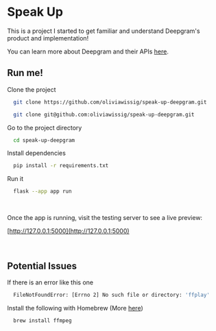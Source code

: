 # Speak Up

This is a project I started to get familiar and understand Deepgram's product and implementation! 

You can learn more about Deepgram and their APIs [here](https://deepgram.com/).

## Run me!

Clone the project

```bash
  git clone https://github.com/oliviawissig/speak-up-deepgram.git
```

```bash
  git clone git@github.com:oliviawissig/speak-up-deepgram.git
```

Go to the project directory

```bash
  cd speak-up-deepgram
```

Install dependencies

```bash
  pip install -r requirements.txt
```

Run it

```bash
  flask --app app run
```

<br />

Once the app is running, visit the testing server to see a live preview:

[http://127.0.0.1:5000](http://127.0.0.1:5000)

<br />

## Potential Issues

If there is an error like this one

```bash
  FileNotFoundError: [Errno 2] No such file or directory: 'ffplay'
```

Install the following with Homebrew (More [here](https://github.com/kkroening/ffmpeg-python/issues/251))

```bash
  brew install ffmpeg
```
